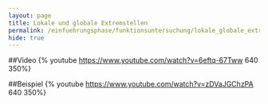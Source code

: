 ```yaml
---
layout: page
title: Lokale und globale Extremstellen
permalink: /einfuehrungsphase/funktionsuntersuchung/lokale_globale_extremstellen
hide: true
---
```


##Video
{% youtube https://www.youtube.com/watch?v=6eftq-67Tww 640 350%}

##Beispiel
{% youtube https://www.youtube.com/watch?v=zDVaJGChzPA 640 350%}
